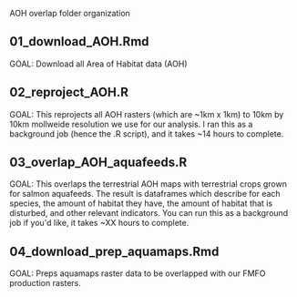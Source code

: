 AOH overlap folder organization

## 01_download_AOH.Rmd

GOAL: Download all Area of Habitat data (AOH)


## 02_reproject_AOH.R

GOAL: This reprojects all AOH rasters (which are ~1km x 1km) to 10km by 10km mollweide resolution we use for our analysis. I ran this as a background job (hence the .R script), and it takes ~14 hours to complete. 


## 03_overlap_AOH_aquafeeds.R

GOAL: This overlaps the terrestrial AOH maps with terrestrial crops grown for salmon aquafeeds. The result is dataframes which describe for each species, the amount of habitat they have, the amount of habitat that is disturbed, and other relevant indicators. You can run this as a background job if you'd like, it takes ~XX hours to complete. 

## 04_download_prep_aquamaps.Rmd

GOAL: Preps aquamaps raster data to be overlapped with our FMFO production rasters. 